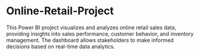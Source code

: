 # Online-Retail-Project
This Power BI project visualizes and analyzes online retail sales data, providing insights into sales performance, customer behavior, and inventory management. The dashboard allows stakeholders to make informed decisions based on real-time data analytics.
